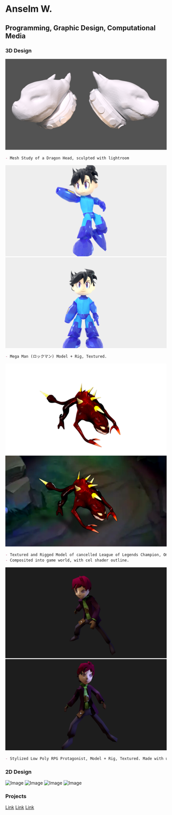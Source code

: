 # Anselm W.
## Programming, Graphic Design, Computational Media
### 3D Design

![Image](/images/3D/Port_DragonHeadStudy.png/)
```markdown
- Mesh Study of a Dragon Head, sculpted with lightroom
```

![Image](/images/3D/Port_MegaMan1.png/) ![Image](/images/3D/Port_MegaMan2.png/)
```markdown
- Mega Man (ロックマン) Model + Rig, Textured.
```

![Image](/images/3D/Port_OMEN.png/) ![Image](/images/3D/Port_OMEN2.png/)
```markdown
- Textured and Rigged Model of cancelled League of Legends Champion, Omen (Made directly from reference). 
- Composited into game world, with cel shader outline.
```

![Image](/images/3D/Port_MiraKumomori.png/) ![Image](/images/3D/Port_MiraKumomori2.png/)
```markdown
- Stylized Low Poly RPG Protagonist, Model + Rig, Textured. Made with under 2000 tris.
```

### 2D Design
![Image](src)
![Image](src)
![Image](src)
![Image](src)

### Projects
[Link](url)
[Link](url)
[Link](url)
